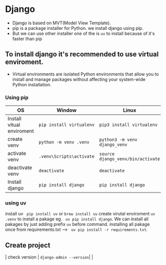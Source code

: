 # Django
  + Django is based on MVT(Model View Template). 
  + pip is a package installer for Python. we install django using pip.
  + But we can use other installer one of the is `uv` to install because of it's faster than pip
## To install django it's recommended to use virtual enviroment.
  + Virtual environments are isolated Python environments that allow you to install and manage packages without affecting your system-wide Python installation.
  ###  Using pip     
| OS| Window| Linux |
|---|---|---|
| Install vitual enviroment | `pip install virtualenv`| `pip3 install virtualenv` |
|create venv| `python -m venv .venv` | `python3 -m venv django_venv` |
|activate venv|`.venv\Scripts\activate` | `source django_venv/bin/activate` |
|deactivate venv| `deactivate` | `deactivate` |
| Install django | `pip install django` | `pip install django` |
  ### using uv
install uv ` pip install uv` or `brew install uv`
create virutal enviroment `uv .venv`
to install a pakage eg. ` uv pip install django`. We can install all pakages by just adding prefix ` uv ` before command.
installing all pakage once from requirements.txt --> ` uv pip install -r requirements.txt`.

## Create project
| check version | `django-admin --version`| |


